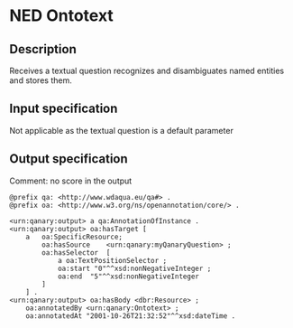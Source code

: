 # NED Ontotext

## Description

Receives a textual question recognizes and disambiguates named entities and stores them.

## Input specification

Not applicable as the textual question is a default parameter

## Output specification

Comment: no score in the output

```ttl
@prefix qa: <http://www.wdaqua.eu/qa#> .
@prefix oa: <http://www.w3.org/ns/openannotation/core/> .

<urn:qanary:output> a qa:AnnotationOfInstance .
<urn:qanary:output> oa:hasTarget [
    a   oa:SpecificResource;
        oa:hasSource    <urn:qanary:myQanaryQuestion> ;
        oa:hasSelector  [
            a oa:TextPositionSelector ;
            oa:start "0"^^xsd:nonNegativeInteger ;
            oa:end  "5"^^xsd:nonNegativeInteger
        ]
    ] .
<urn:qanary:output> oa:hasBody <dbr:Resource> ;
    oa:annotatedBy <urn:qanary:Ontotext> ;
    oa:annotatedAt "2001-10-26T21:32:52"^^xsd:dateTime .
```
